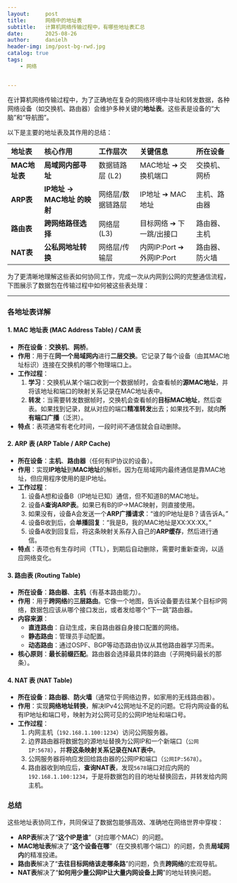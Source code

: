 ```yaml
---
layout:     post
title:      网络中的地址表
subtitle:   计算机网络传输过程中，有哪些地址表汇总
date:       2025-08-26
author:     danielh
header-img: img/post-bg-rwd.jpg
catalog: true
tags:
    - 网络


---
```

在计算机网络传输过程中，为了正确地在复杂的网络环境中寻址和转发数据，各种网络设备（如交换机、路由器）会维护多种关键的**地址表**。这些表是设备的“大脑”和“导航图”。

以下是主要的地址表及其作用的总结：

| 地址表 | 核心作用 | 工作层次 | 关键信息 | 所在设备 |
| :--- | :--- | :--- | :--- | :--- |
| **MAC地址表** | **局域网内部寻址** | 数据链路层 (L2) | MAC地址 ➔ 交换机端口 | 交换机、网桥 |
| **ARP表** | **IP地址 → MAC地址 的映射** | 网络层/数据链路层 | IP地址 ➔ MAC地址 | 主机、路由器 |
| **路由表** | **跨网络路径选择** | 网络层 (L3) | 目标网络 ➔ 下一跳/出接口 | 路由器、主机 |
| **NAT表** | **公私网地址转换** | 网络层/传输层 | 内网IP:Port ➔ 外网IP:Port | 路由器、防火墙 |

为了更清晰地理解这些表如何协同工作，完成一次从内网到公网的完整通信流程，下图展示了数据包在传输过程中如何被这些表处理：


---

### 各地址表详解

#### 1. MAC 地址表 (MAC Address Table) / CAM 表
*   **所在设备**：**交换机**、**网桥**。
*   **作用**：用于在**同一个局域网内**进行**二层交换**。它记录了每个设备（由其MAC地址标识）连接在交换机的哪个物理端口上。
*   **工作过程**：
    1.  **学习**：交换机从某个端口收到一个数据帧时，会查看帧的**源MAC地址**，并将该地址和端口的映射关系记录在MAC地址表中。
    2.  **转发**：当需要转发数据帧时，交换机会查看帧的**目标MAC地址**，然后查表。如果找到记录，就从对应的端口**精准转发**出去；如果找不到，就向**所有端口广播**（泛洪）。
*   **特点**：表项通常有老化时间，一段时间不通信就会自动删除。

#### 2. ARP 表 (ARP Table / ARP Cache)
*   **所在设备**：**主机**、**路由器**（任何有IP协议的设备）。
*   **作用**：实现**IP地址**到**MAC地址**的解析。因为在局域网内最终通信是靠MAC地址，但应用程序使用的是IP地址。
*   **工作过程**：
    1.  设备A想和设备B（IP地址已知）通信，但不知道B的MAC地址。
    2.  设备A**查询ARP表**。如果已有B的IP->MAC映射，则直接使用。
    3.  如果没有，设备A会发送一个**ARP广播请求**：“谁的IP地址是B？请告诉A。”
    4.  设备B收到后，会**单播回复**：“我是B，我的MAC地址是XX:XX:XX。”
    5.  设备A收到回复后，将这条映射关系存入自己的**ARP缓存**，然后进行通信。
*   **特点**：表项也有生存时间（TTL），到期后自动删除，需要时重新查询，以适应网络变化。

#### 3. 路由表 (Routing Table)
*   **所在设备**：**路由器**、**主机**（有基本路由能力）。
*   **作用**：用于**跨网络**的**三层路由**。它像一个地图，告诉设备要去往某个目标IP网络，数据包应该从哪个接口发出，或者发给哪个“下一跳”路由器。
*   **内容来源**：
    *   **直连路由**：自动生成，来自路由器自身接口配置的网络。
    *   **静态路由**：管理员手动配置。
    *   **动态路由**：通过OSPF、BGP等动态路由协议从其他路由器学习而来。
*   **核心原则**：**最长前缀匹配**。路由器会选择最具体的路由（子网掩码最长的那条）。

#### 4. NAT 表 (NAT Table)
*   **所在设备**：**路由器**、**防火墙**（通常位于网络边界，如家用的无线路由器）。
*   **作用**：实现**网络地址转换**，解决IPv4公网地址不足的问题。它将内网设备的私有IP地址和端口号，映射为对公网可见的公网IP地址和端口号。
*   **工作过程**：
    1.  内网主机（`192.168.1.100:1234`）访问公网服务器。
    2.  边界路由器将数据包的源地址替换为公网IP和一个新端口（`公网IP:5678`），并**将这条映射关系记录在NAT表中**。
    3.  公网服务器将响应发回给路由器的公网IP和端口（`公网IP:5678`）。
    4.  路由器收到响应后，**查询NAT表**，发现`5678`端口对应内网的`192.168.1.100:1234`，于是将数据包的目的地址替换回去，并转发给内网主机。

### 总结

这些地址表协同工作，共同保证了数据包能够高效、准确地在网络世界中穿梭：
*   **ARP表**解决了“**这个IP是谁**”（对应哪个MAC）的问题。
*   **MAC地址表**解决了“**这个设备在哪**”（在交换机哪个端口）的问题，负责**局域网内**的精准投递。
*   **路由表**解决了“**去往目标网络该走哪条路**”的问题，负责**跨网络**的宏观导航。
*   **NAT表**解决了“**如何用少量公网IP让大量内网设备上网**”的地址转换问题。

<!--stackedit_data:
eyJoaXN0b3J5IjpbMTI2MDM1MjE5LC04MTg3NTk5MTddfQ==
-->